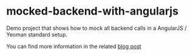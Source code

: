 mocked-backend-with-angularjs
=============================

Demo project that shows how to mock all backend calls in a AngularJS / Yeoman standard setup.
  
You can find more information in the related [blog post](http://www.itnotes.de/anguljarjs/js/frontend/development/2014/10/03/mocked-backend-with-angularjs/)
